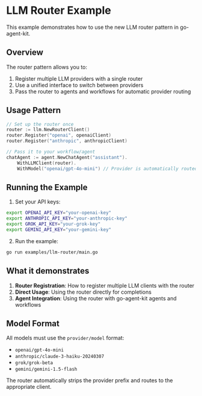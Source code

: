 # LLM Router Example

This example demonstrates how to use the new LLM router pattern in go-agent-kit.

## Overview

The router pattern allows you to:
1. Register multiple LLM providers with a single router
2. Use a unified interface to switch between providers
3. Pass the router to agents and workflows for automatic provider routing

## Usage Pattern

```go
// Set up the router once
router := llm.NewRouterClient()
router.Register("openai", openaiClient)
router.Register("anthropic", anthropicClient)

// Pass it to your workflow/agent
chatAgent := agent.NewChatAgent("assistant").
    WithLLMClient(router).
    WithModel("openai/gpt-4o-mini") // Provider is automatically routed
```

## Running the Example

1. Set your API keys:
```bash
export OPENAI_API_KEY="your-openai-key"
export ANTHROPIC_API_KEY="your-anthropic-key"
export GROK_API_KEY="your-grok-key"
export GEMINI_API_KEY="your-gemini-key"
```

2. Run the example:
```bash
go run examples/llm-router/main.go
```

## What it demonstrates

1. **Router Registration**: How to register multiple LLM clients with the router
2. **Direct Usage**: Using the router directly for completions
3. **Agent Integration**: Using the router with go-agent-kit agents and workflows

## Model Format

All models must use the `provider/model` format:
- `openai/gpt-4o-mini`
- `anthropic/claude-3-haiku-20240307`
- `grok/grok-beta`
- `gemini/gemini-1.5-flash`

The router automatically strips the provider prefix and routes to the appropriate client.